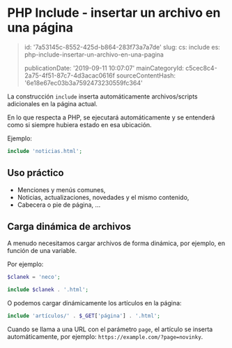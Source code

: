 PHP Include - insertar un archivo en una página
===============================================

> id: '7a53145c-8552-425d-b864-283f73a7a7de'
> slug:
> 	cs: include
> 	es: php-include-insertar-un-archivo-en-una-pagina
> 
> publicationDate: '2019-09-11 10:07:07'
> mainCategoryId: c5cec8c4-2a75-4f51-87c7-4d3acac0616f
> sourceContentHash: '6e18e67ec03b3a7592473230559fc364'

La construcción `include` inserta automáticamente archivos/scripts adicionales en la página actual.

En lo que respecta a PHP, se ejecutará automáticamente y se entenderá como si siempre hubiera estado en esa ubicación.

Ejemplo:

```php
include 'noticias.html';
```

Uso práctico
-----------------

- Menciones y menús comunes,
- Noticias, actualizaciones, novedades y el mismo contenido,
- Cabecera o pie de página, ...

Carga dinámica de archivos
--------------------------

A menudo necesitamos cargar archivos de forma dinámica, por ejemplo, en función de una variable.

Por ejemplo:

```php
$clanek = 'neco';

include $clanek . '.html';
```

O podemos cargar dinámicamente los artículos en la página:

```php
include 'artículos/' . $_GET['página'] . '.html';
```

Cuando se llama a una URL con el parámetro `page`, el artículo se inserta automáticamente, por ejemplo: `https://example.com/?page=novinky`.
